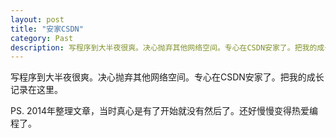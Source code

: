 ```yaml
---
layout: post
title: "安家CSDN"
category: Past
description: 写程序到大半夜很爽。决心抛弃其他网络空间。专心在CSDN安家了。把我的成长记录在这里...
---
```


写程序到大半夜很爽。决心抛弃其他网络空间。专心在CSDN安家了。把我的成长记录在这里。

PS. 2014年整理文章，当时真心是有了开始就没有然后了。还好慢慢变得热爱编程了。